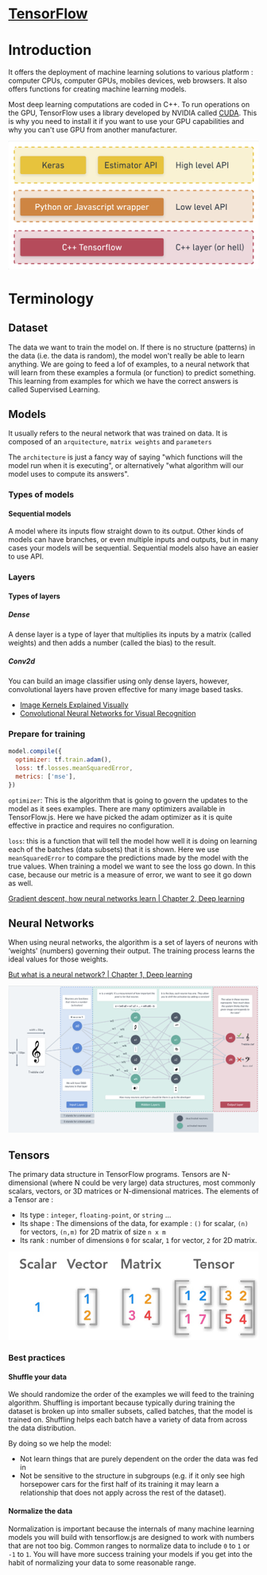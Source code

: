 # [TensorFlow](https://www.tensorflow.org/)

# Introduction

It offers the deployment of machine learning solutions to various platform : computer CPUs, computer GPUs, mobiles devices, web browsers. 
It also offers functions for creating machine learning models. 

Most deep learning computations are coded in C++. 
To run operations on the GPU, TensorFlow uses a library developed by NVIDIA called [CUDA](CUDA.md).
This is why you need to install it if you want to use your GPU capabilities and why you can't use GPU from another manufacturer. 

![Tensorflow arquitecture](../../imgs/tensorflow_arquitecture.png)

# Terminology

## Dataset

The data we want to train the model on.
If there is no structure (patterns) in the data (i.e. the data is random), the model won't really be able to learn anything.
We are going to feed a lof of examples, to a neural network that will learn from these examples a formula (or function) to predict something. This learning from examples for which we have the correct answers is called Supervised Learning.

## Models

It usually refers to the neural network that was trained on data. 
It is composed of an `arquitecture`, `matrix weights` and `parameters`

The `architecture` is just a fancy way of saying "which functions will the model run when it is executing",
or alternatively "what algorithm will our model uses to compute its answers".

### Types of models

#### Sequential models

A model where its inputs flow straight down to its output.
Other kinds of models can have branches, or even multiple inputs and outputs, but in many cases your models will be sequential.
Sequential models also have an easier to use API.

### Layers

#### Types of layers

##### Dense

A dense layer is a type of layer that multiplies its inputs by a matrix (called weights) and then adds a number (called the bias) to the result.

##### Conv2d

You can build an image classifier using only dense layers, however, convolutional layers have proven effective for many image based tasks.

- [Image Kernels Explained Visually](https://setosa.io/ev/image-kernels/)
- [Convolutional Neural Networks for Visual Recognition](https://cs231n.github.io/convolutional-networks/)

### Prepare for training

```js
model.compile({
  optimizer: tf.train.adam(),
  loss: tf.losses.meanSquaredError,
  metrics: ['mse'],
})
```

`optimizer`: This is the algorithm that is going to govern the updates to the model as it sees examples.
There are many optimizers available in TensorFlow.js.
Here we have picked the adam optimizer as it is quite effective in practice and requires no configuration.

`loss`: this is a function that will tell the model how well it is doing on learning each of the batches (data subsets) that it is shown.
Here we use `meanSquaredError` to compare the predictions made by the model with the true values.
When training a model we want to see the loss go down. In this case, because our metric is a measure of error, we want to see it go down as well.

[Gradient descent, how neural networks learn | Chapter 2, Deep learning](https://www.youtube.com/watch?v=IHZwWFHWa-w&ab_channel=3Blue1Brown)

## Neural Networks

When using neural networks, the algorithm is a set of layers of neurons with ‘weights' (numbers) governing their output. The training process learns the ideal values for those weights.

[But what is a neural network? | Chapter 1, Deep learning](https://www.youtube.com/watch?v=aircAruvnKk&t=963s&ab_channel=3Blue1Brown)

![Neural Network](../../imgs/neural_networks.png)

## Tensors

The primary data structure in TensorFlow programs.
Tensors are N-dimensional (where N could be very large) data structures, most commonly scalars, vectors, or 3D matrices or N-dimensional matrices.
The elements of a Tensor are : 
- Its type :  `integer`, `floating-point`, or `string` ...
- Its shape : The dimensions of the data, for example : `()` for scalar, `(n)` for vectors, `(n,m)` for 2D matrix of size `n x m` 
- Its rank : number of dimensions `0` for scalar, `1` for vector, `2` for 2D matrix.

![Neural Network](../../imgs/scalar-vector-matrix-tensor.jpeg)

### Best practices

#### Shuffle your data

We should randomize the order of the examples we will feed to the training algorithm.
Shuffling is important because typically during training the dataset is broken up into smaller subsets, called batches, that the model is trained on.
Shuffling helps each batch have a variety of data from across the data distribution.

By doing so we help the model:

- Not learn things that are purely dependent on the order the data was fed in
- Not be sensitive to the structure in subgroups
  (e.g. if it only see high horsepower cars for the first half of its training it may learn a relationship that does not apply across the rest of the dataset).

#### Normalize the data

Normalization is important because the internals of many machine learning models you will build with tensorflow.js are designed to work with numbers that are not too big.
Common ranges to normalize data to include `0` to `1` or `-1` to `1`.
You will have more success training your models if you get into the habit of normalizing your data to some reasonable range.

